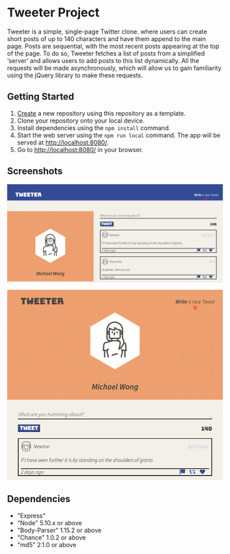# Tweeter Project

Tweeter is a simple, single-page Twitter clone. where users can create short posts of up to 140 characters and have them append to the main page. Posts are sequential, with the most recent posts appearing at the top of the page. To do so, Tweeter fetches a list of posts from a simplified ‘server’ and allows users to add posts to this list dynamically. All the requests will be made asynchronously, which will allow us to gain familiarity using the jQuery library to make these requests.

## Getting Started

1. [Create](https://docs.github.com/en/repositories/creating-and-managing-repositories/creating-a-repository-from-a-template) a new repository using this repository as a template.
2. Clone your repository onto your local device.
3. Install dependencies using the `npm install` command.
3. Start the web server using the `npm run local` command. The app will be served at <http://localhost:8080/>.
4. Go to <http://localhost:8080/> in your browser.

## Screenshots

!["tweeter-desktop-version"](https://github.com/michaelkcwong/tweeter/blob/master/docs/tweets.desktop.png)

!["tweeter-mobile-version"](https://github.com/michaelkcwong/tweeter/blob/master/docs/tweets.mobile.png)

## Dependencies

- "Express"
- "Node" 5.10.x or above
- "Body-Parser" 1.15.2 or above
- "Chance" 1.0.2 or above
- "md5" 2.1.0 or above
